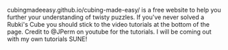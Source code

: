 cubingmadeeasy.github.io/cubing-made-easy/ is a free website to help you further your understanding of twisty puzzles. If you've never solved a Rubki's Cube you should stick to the video tutorials at the bottom of the page. Credit to @JPerm on youtube for the tutorials. I will be coming out with my own tutorials SUNE!
